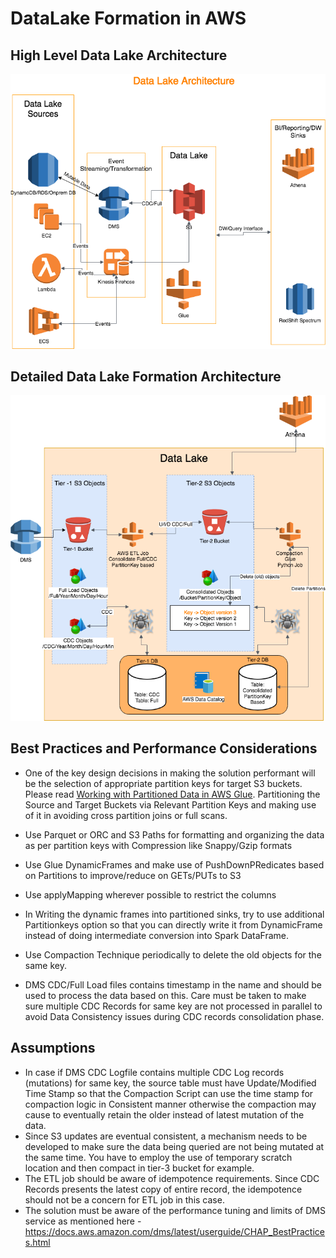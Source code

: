 # DataLake Formation in AWS

## High Level Data Lake Architecture

![](https://github.com/dhawalkp/datalake/blob/master/High_Level_architecture_DataLake.png)

## Detailed Data Lake Formation Architecture

![](https://github.com/dhawalkp/datalake/blob/master/Data_Pipeline_Architecture.png)

## Best Practices and Performance Considerations
* One of the key design decisions in making the solution performant will be the selection of appropriate partition keys for target S3 buckets. Please read [Working with Partitioned Data in AWS Glue](https://aws.amazon.com/blogs/big-data/work-with-partitioned-data-in-aws-glue/). Partitioning the Source and Target Buckets via Relevant Partition Keys and making use of it in avoiding cross partition joins or full scans.

* Use Parquet or ORC and S3 Paths for formatting and organizing the data as per partition keys with Compression like Snappy/Gzip formats
* Use Glue DynamicFrames and make use of PushDownPRedicates based on Partitions to improve/reduce on GETs/PUTs to S3
* Use applyMapping wherever possible to restrict the columns
* In Writing the dynamic frames into partitioned sinks, try to use additional Partitionkeys option so that you can directly write it from DynamicFrame instead of doing intermediate conversion into Spark DataFrame.
* Use Compaction Technique periodically to delete the old objects for the same key.
* DMS CDC/Full Load files contains timestamp in the name and should be used to process the data based on this. Care must be taken to make sure multiple CDC Records for same key are not processed in parallel to avoid Data Consistency issues during CDC records consolidation phase.

## Assumptions
* In case if DMS CDC Logfile contains multiple CDC Log records (mutations) for same key, the source table must have Update/Modified Time Stamp so that the Compaction Script can use the time stamp for compaction logic in Consistent manner otherwise the compaction may cause to eventually retain the older instead of latest mutation of the data.
* Since S3 updates are eventual consistent, a mechanism needs to be developed to make sure the data being queried are not being mutated at the same time. You have to employ the use of temporary scratch location and then compact in tier-3 bucket for example.
* The ETL job should be aware of idempotence requirements. Since CDC Records presents the latest copy of entire record, the idempotence should not be a concern for ETL job in this case.
* The solution must be aware of the performance tuning and limits of DMS service as mentioned here -https://docs.aws.amazon.com/dms/latest/userguide/CHAP_BestPractices.html
